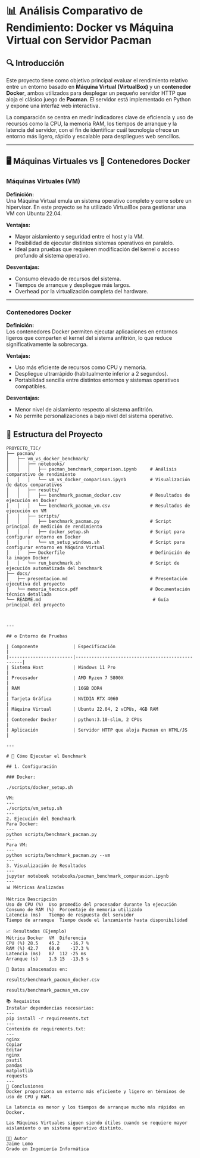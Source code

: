 # 📊 Análisis Comparativo de Rendimiento: Docker vs Máquina Virtual con Servidor Pacman

## 🔍 Introducción

Este proyecto tiene como objetivo principal evaluar el rendimiento relativo entre un entorno basado en **Máquina Virtual (VirtualBox)** y un **contenedor Docker**, ambos utilizados para desplegar un pequeño servidor HTTP que aloja el clásico juego de **Pacman**. El servidor está implementado en Python y expone una interfaz web interactiva.

La comparación se centra en medir indicadores clave de eficiencia y uso de recursos como la CPU, la memoria RAM, los tiempos de arranque y la latencia del servidor, con el fin de identificar cuál tecnología ofrece un entorno más ligero, rápido y escalable para despliegues web sencillos.

---

## 🖥️ Máquinas Virtuales vs 🐋 Contenedores Docker

### Máquinas Virtuales (VM)

**Definición:**  
Una Máquina Virtual emula un sistema operativo completo y corre sobre un hipervisor. En este proyecto se ha utilizado VirtualBox para gestionar una VM con Ubuntu 22.04.

**Ventajas:**
- Mayor aislamiento y seguridad entre el host y la VM.
- Posibilidad de ejecutar distintos sistemas operativos en paralelo.
- Ideal para pruebas que requieren modificación del kernel o acceso profundo al sistema operativo.

**Desventajas:**
- Consumo elevado de recursos del sistema.
- Tiempos de arranque y despliegue más largos.
- Overhead por la virtualización completa del hardware.

---

### Contenedores Docker

**Definición:**  
Los contenedores Docker permiten ejecutar aplicaciones en entornos ligeros que comparten el kernel del sistema anfitrión, lo que reduce significativamente la sobrecarga.

**Ventajas:**
- Uso más eficiente de recursos como CPU y memoria.
- Despliegue ultrarrápido (habitualmente inferior a 2 segundos).
- Portabilidad sencilla entre distintos entornos y sistemas operativos compatibles.

**Desventajas:**
- Menor nivel de aislamiento respecto al sistema anfitrión.
- No permite personalizaciones a bajo nivel del sistema operativo.


## 📂 Estructura del Proyecto


```plaintext
PROYECTO_TIC/
├── pacman/
│   ├── vm_vs_docker_benchmark/
│   │   ├── notebooks/
│   │   │   ├── pacman_benchmark_comparison.ipynb     # Análisis comparativo de rendimiento
│   │   │   └── vm_vs_docker_comparison.ipynb         # Visualización de datos comparativos
│   │   ├── results/
│   │   │   ├── benchmark_pacman_docker.csv           # Resultados de ejecución en Docker
│   │   │   └── benchmark_pacman_vm.csv               # Resultados de ejecución en VM
│   │   ├── scripts/
│   │   │   ├── benchmark_pacman.py                   # Script principal de medición de rendimiento
│   │   │   ├── docker_setup.sh                       # Script para configurar entorno en Docker
│   │   │   └── vm_setup_windows.sh                   # Script para configurar entorno en Máquina Virtual
│   │   ├── Dockerfile                                # Definición de la imagen Docker
│   │   └── run_benchmark.sh                          # Script de ejecución automatizada del benchmark
├── docs/
│   ├── presentacion.md                               # Presentación ejecutiva del proyecto
│   └── memoria_tecnica.pdf                           # Documentación técnica detallada
└── README.md                                          # Guía principal del proyecto



---

## ⚙️ Entorno de Pruebas

| Componente             | Especificación                                  |
|------------------------|--------------------------------------------------|
| Sistema Host           | Windows 11 Pro                                   |
| Procesador             | AMD Ryzen 7 5800X                                |
| RAM                    | 16GB DDR4                                        |
| Tarjeta Gráfica        | NVIDIA RTX 4060                                  |
| Máquina Virtual        | Ubuntu 22.04, 2 vCPUs, 4GB RAM                   |
| Contenedor Docker      | python:3.10-slim, 2 CPUs                         |
| Aplicación             | Servidor HTTP que aloja Pacman en HTML/JS       |

---

# 🧪 Cómo Ejecutar el Benchmark

## 1. Configuración

### Docker:

./scripts/docker_setup.sh

VM:
---
./scripts/vm_setup.sh
---
2. Ejecución del Benchmark
Para Docker:
---
python scripts/benchmark_pacman.py
---
Para VM:
---
python scripts/benchmark_pacman.py --vm
---
3. Visualización de Resultados
---
jupyter notebook notebooks/pacman_benchmark_comparasion.ipynb
---
📊 Métricas Analizadas

Métrica	Descripción
Uso de CPU (%)	Uso promedio del procesador durante la ejecución
Consumo de RAM (%)	Porcentaje de memoria utilizado
Latencia (ms)	Tiempo de respuesta del servidor
Tiempo de arranque	Tiempo desde el lanzamiento hasta disponibilidad

📈 Resultados (Ejemplo)
Métrica	Docker	VM	Diferencia
CPU (%)	28.5	45.2	-16.7 %
RAM (%)	42.7	60.0	-17.3 %
Latencia (ms)	87	112	-25 ms
Arranque (s)	1.5	15	-13.5 s

📂 Datos almacenados en:

results/benchmark_pacman_docker.csv

results/benchmark_pacman_vm.csv

📚 Requisitos
Instalar dependencias necesarias:
---
pip install -r requirements.txt
---
Contenido de requirements.txt:
---
nginx
Copiar
Editar
nginx
psutil
pandas
matplotlib
requests
---
🧠 Conclusiones
Docker proporciona un entorno más eficiente y ligero en términos de uso de CPU y RAM.

La latencia es menor y los tiempos de arranque mucho más rápidos en Docker.

Las Máquinas Virtuales siguen siendo útiles cuando se requiere mayor aislamiento o un sistema operativo distinto.

👨‍💻 Autor
Jaime Lomo
Grado en Ingeniería Informática